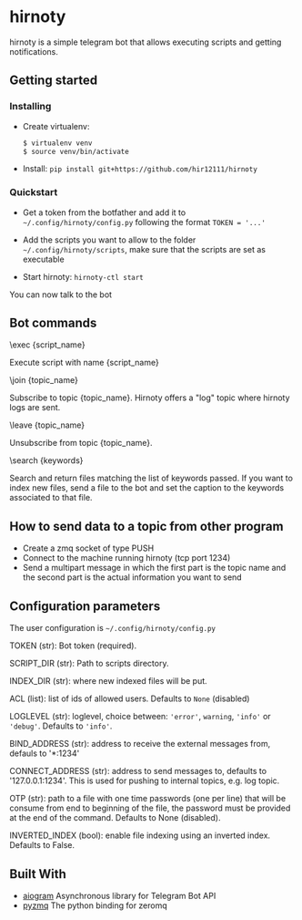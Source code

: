 # hirnoty

hirnoty is a simple telegram bot that allows executing scripts and getting
notifications.

## Getting started
### Installing
* Create virtualenv:
  ```bash
  $ virtualenv venv
  $ source venv/bin/activate
  ```

* Install: `pip install git+https://github.com/hir12111/hirnoty`

### Quickstart

* Get a token from the botfather and add it to `~/.config/hirnoty/config.py`
  following the format `TOKEN = '...'`

* Add the scripts you want to allow to the folder `~/.config/hirnoty/scripts`,
  make sure that the scripts are set as executable

* Start hirnoty: `hirnoty-ctl start`

You can now talk to the bot

## Bot commands
\exec {script_name}

Execute script with name {script_name}


\join {topic_name}

Subscribe to topic {topic_name}. Hirnoty offers a "log" topic where hirnoty
logs are sent.


\leave {topic_name}

Unsubscribe from topic {topic_name}.


\search {keywords}

Search and return files matching the list of keywords passed. If you want
to index new files, send a file to the bot and set the caption to the keywords
associated to that file.

## How to send data to a topic from other program

* Create a zmq socket of type PUSH
* Connect to the machine running hirnoty (tcp port 1234)
* Send a multipart message in which the first part is the topic name and
  the second part is the actual information you want to send

## Configuration parameters

The user configuration is `~/.config/hirnoty/config.py`

TOKEN (str): Bot token (required).

SCRIPT\_DIR (str): Path to scripts directory.

INDEX\_DIR (str): where new indexed files will be put.

ACL (list): list of ids of allowed users. Defaults to `None` (disabled)

LOGLEVEL (str): loglevel, choice between: `'error'`, `warning`, `'info'` or `'debug'`. Defaults to `'info'`.

BIND\_ADDRESS (str): address to receive the external messages from, defauls to '*:1234'

CONNECT\_ADDRESS (str): address to send messages to, defaults to '127.0.0.1:1234'.
This is used for pushing to internal topics, e.g. log topic.

OTP (str): path to a file with one time passwords (one per line) that will be
consume from end to beginning of the file, the password must be provided at
the end of the command. Defaults to None (disabled).

INVERTED_INDEX (bool): enable file indexing using an inverted index. Defaults to False.

## Built With
* [aiogram](https://github.com/aiogram/aiogram) Asynchronous library for
  Telegram Bot API
* [pyzmq](https://github.com/zeromq/pyzmq) The python binding for zeromq
